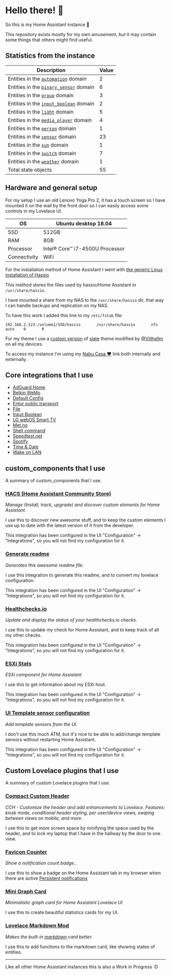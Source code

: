 # Hello there! 👋

So this is my Home Assistant instance 🎉

This repository exists mostly for my own amusement, but it may contain some things that others might find useful.

## Statistics from the instance

Description | Value
-- | --
Entities in the [`automation`](https://www.home-assistant.io/components/automation) domain | 2
Entities in the [`binary_sensor`](https://www.home-assistant.io/components/binary_sensor) domain | 6
Entities in the [`group`](https://www.home-assistant.io/components/group) domain | 3
Entities in the [`input_boolean`](https://www.home-assistant.io/components/input_boolean) domain | 2
Entities in the [`light`](https://www.home-assistant.io/components/light) domain | 5
Entities in the [`media_player`](https://www.home-assistant.io/components/media_player) domain | 4
Entities in the [`person`](https://www.home-assistant.io/components/person) domain | 1
Entities in the [`sensor`](https://www.home-assistant.io/components/sensor) domain | 23
Entities in the [`sun`](https://www.home-assistant.io/components/sun) domain | 1
Entities in the [`switch`](https://www.home-assistant.io/components/switch) domain | 7
Entities in the [`weather`](https://www.home-assistant.io/components/weather) domain | 1
Total state objects | 55

## Hardware and general setup

For my setup I use an old Lenovo Yoga Pro 2, it has a touch screen so I have mounted it on the wall by the front door so I can easily access some controls in my Lovelace UI.

OS | Ubuntu desktop 18.04
-- | --
SSD | 512GB
RAM | 8GB
Processor | Intel® Core™ i7-4500U Processor
Connectivity | WiFi

For the installation method of Home Assistant I went with [the generic Linux installation of Hassio](https://www.home-assistant.io/hassio/installation/#alternative-install-on-a-generic-linux-host)

This method stores the files used by hassio/Home Assistant in `/usr/share/hassio`.

I have mounted a share from my NAS to the `/usr/share/hassio` dir, that way I can handle backups and replication on my NAS.

To have this work I added this line to my `/etc/fstab` file:

```
192.168.2.123:/volume1/SSD/hassio       /usr/share/hassio       nfs     auto    0       0
```

For my theme I use a [custom version](https://paste.ubuntu.com/p/jvVdXM8sY5/) of [slate](https://github.com/seangreen2/slate_theme) theme modified by [@Villhellm](https://github.com/Villhellm) on all my devices.  


To access my instance I'm using my [Nabu Casa ❤️](https://www.nabucasa.com/) link both internally and externally.

## Core integrations that I use

- [AdGuard Home](https://www.home-assistant.io/components/adguard/)
- [Belkin WeMo](https://www.home-assistant.io/components/wemo/)
- [Default Config](https://www.home-assistant.io/components/default_config/)
- [Entur public transport](https://www.home-assistant.io/components/entur_public_transport/)
- [File](https://www.home-assistant.io/components/file/)
- [Input Boolean](https://www.home-assistant.io/components/input_boolean/)
- [LG webOS Smart TV](https://www.home-assistant.io/components/webostv/)
- [Met.no](https://www.home-assistant.io/components/met/)
- [Shell command](https://www.home-assistant.io/components/shell_command/)
- [Speedtest.net](https://www.home-assistant.io/components/speedtestdotnet/)
- [Spotify](https://www.home-assistant.io/components/spotify/)
- [Time & Date](https://www.home-assistant.io/components/time_date/)
- [Wake on LAN](https://www.home-assistant.io/components/wake_on_lan/)

## custom_components that I use

A summary of custom_components that I use.

### [HACS (Home Assistant Community Store)](https://custom-components.github.io/hacs)

_Manage (Install, track, upgrade) and discover custom elements for Home Assistant._

I use this to discover new awesome stuff, and to keep the custom elements I use up to date with the latest version of it from the developer.

This integration has been configured in the UI "Configuration" -> "Integrations", so you will not find my configuration for it.

### [Generate readme](https://github.com/custom-components/readme)

_Generates this awesome readme file._

I use this integration to generate this readme, and to convert my lovelace configuration.

This integration has been configured in the UI "Configuration" -> "Integrations", so you will not find my configuration for it.

### [Healthchecks.io](https://github.com/custom-components/healthchecksio)

_Update and display the status of your healthchecks.io checks._

I use this to update my check for Home Assistant, and to keep track of all my other checks.

This integration has been configured in the UI "Configuration" -> "Integrations", so you will not find my configuration for it.

### [ESXi Stats](https://github.com/wxt9861/esxi_stats)

_ESXi component for Home Assistant_

I use this to get information about my ESXi host.

This integration has been configured in the UI "Configuration" -> "Integrations", so you will not find my configuration for it.

### [UI Template sensor configuration](https://github.com/custom-components/templatesensor)

_Add template sensors from the UI._

I don't use this much ATM, but it's nice to be able to add/change template sensors without restarting Home Assistant.

This integration has been configured in the UI "Configuration" -> "Integrations", so you will not find my configuration for it.


## Custom Lovelace plugins that I use

A summary of custom Lovelace plugins that I use.

### [Compact Custom Header](https://github.com/maykar/compact-custom-header)

_CCH - Customize the header and add enhancements to Lovelace. Features: kiosk mode, conditional header styling, per user/device views, swiping between views on mobile, and more._

I use this to get more screen space by minifying the space used by the header, and to lock my laptop that I have in the hallway by the door to one view.

### [Favicon Counter](https://github.com/custom-cards/favicon-counter)

_Show a notification count badge.._

I use this to show a badge on the Home Assistant tab in my browser when there are active [Persistent notifications](https://www.home-assistant.io/components/persistent_notification/)

### [Mini Graph Card](https://github.com/kalkih/mini-graph-card)

_Minimalistic graph card for Home Assistant Lovelace UI_

I use this to create beautiful statistics cards for my UI.

### [Lovelace Markdown Mod](https://github.com/thomasloven/lovelace-markdown-mod)

_Makes the built-in [markdown](https://www.home-assistant.io/lovelace/markdown/) card better._

I use this to add functions to the markdown card, like showing states of entities.

***

Like all other Home Assistant instances this is also a Work in Progress :D